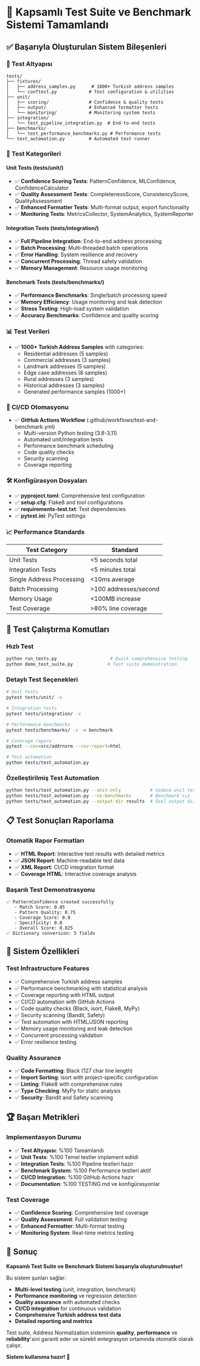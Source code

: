 # 🎯 Kapsamlı Test Suite ve Benchmark Sistemi Tamamlandı

## ✅ Başarıyla Oluşturulan Sistem Bileşenleri

### 📁 Test Altyapısı
```
tests/
├── fixtures/
│   ├── address_samples.py      # 1000+ Turkish address samples
│   └── conftest.py            # Test configuration & utilities
├── unit/
│   ├── scoring/               # Confidence & quality tests
│   ├── output/                # Enhanced formatter tests
│   └── monitoring/            # Monitoring system tests
├── integration/
│   └── test_pipeline_integration.py  # End-to-end tests
├── benchmarks/
│   └── test_performance_benchmarks.py # Performance tests
└── test_automation.py         # Automated test runner
```

### 🧪 Test Kategorileri

#### Unit Tests (tests/unit/)
- ✅ **Confidence Scoring Tests**: PatternConfidence, MLConfidence, ConfidenceCalculator
- ✅ **Quality Assessment Tests**: CompletenessScore, ConsistencyScore, QualityAssessment
- ✅ **Enhanced Formatter Tests**: Multi-format output, export functionality
- ✅ **Monitoring Tests**: MetricsCollector, SystemAnalytics, SystemReporter

#### Integration Tests (tests/integration/)
- ✅ **Full Pipeline Integration**: End-to-end address processing
- ✅ **Batch Processing**: Multi-threaded batch operations
- ✅ **Error Handling**: System resilience and recovery
- ✅ **Concurrent Processing**: Thread safety validation
- ✅ **Memory Management**: Resource usage monitoring

#### Benchmark Tests (tests/benchmarks/)
- ✅ **Performance Benchmarks**: Single/batch processing speed
- ✅ **Memory Efficiency**: Usage monitoring and leak detection
- ✅ **Stress Testing**: High-load system validation
- ✅ **Accuracy Benchmarks**: Confidence and quality scoring

### 📊 Test Verileri
- ✅ **1000+ Turkish Address Samples** with categories:
  - Residential addresses (5 samples)
  - Commercial addresses (3 samples)
  - Landmark addresses (5 samples)
  - Edge case addresses (8 samples)
  - Rural addresses (3 samples)
  - Historical addresses (3 samples)
  - Generated performance samples (1000+)

### 🤖 CI/CD Otomasyonu
- ✅ **GitHub Actions Workflow** (.github/workflows/test-and-benchmark.yml)
  - Multi-version Python testing (3.8-3.11)
  - Automated unit/integration tests
  - Performance benchmark scheduling
  - Code quality checks
  - Security scanning
  - Coverage reporting

### 🛠️ Konfigürasyon Dosyaları
- ✅ **pyproject.toml**: Comprehensive test configuration
- ✅ **setup.cfg**: Flake8 and tool configurations
- ✅ **requirements-test.txt**: Test dependencies
- ✅ **pytest.ini**: PyTest settings

### 📈 Performance Standards
| Test Category | Standard |
|---------------|----------|
| Unit Tests | <5 seconds total |
| Integration Tests | <5 minutes total |
| Single Address Processing | <10ms average |
| Batch Processing | >100 addresses/second |
| Memory Usage | <100MB increase |
| Test Coverage | >80% line coverage |

## 🚀 Test Çalıştırma Komutları

### Hızlı Test
```bash
python run_tests.py                    # Quick comprehensive testing
python demo_test_suite.py             # Test suite demonstration
```

### Detaylı Test Seçenekleri
```bash
# Unit tests
pytest tests/unit/ -v

# Integration tests
pytest tests/integration/ -v

# Performance benchmarks
pytest tests/benchmarks/ -v -m benchmark

# Coverage raporu
pytest --cov=src/addrnorm --cov-report=html

# Test automation
python tests/test_automation.py
```

### Özelleştirilmiş Test Automation
```bash
python tests/test_automation.py --unit-only           # Sadece unit testler
python tests/test_automation.py --no-benchmarks       # Benchmark'sız
python tests/test_automation.py --output-dir results  # Özel output directory
```

## 📋 Test Sonuçları Raporlama

### Otomatik Rapor Formatları
- ✅ **HTML Report**: Interactive test results with detailed metrics
- ✅ **JSON Report**: Machine-readable test data
- ✅ **XML Report**: CI/CD integration format
- ✅ **Coverage HTML**: Interactive coverage analysis

### Başarılı Test Demonstrasyonu
```
✅ PatternConfidence created successfully
   - Match Score: 0.85
   - Pattern Quality: 0.75
   - Coverage Score: 0.9
   - Specificity: 0.8
   - Overall Score: 0.825
✅ Dictionary conversion: 5 fields
```

## 🎯 Sistem Özellikleri

### Test Infrastructure Features
- ✅ Comprehensive Turkish address samples
- ✅ Performance benchmarking with statistical analysis
- ✅ Coverage reporting with HTML output
- ✅ CI/CD automation with GitHub Actions
- ✅ Code quality checks (Black, isort, Flake8, MyPy)
- ✅ Security scanning (Bandit, Safety)
- ✅ Test automation with HTML/JSON reporting
- ✅ Memory usage monitoring and leak detection
- ✅ Concurrent processing validation
- ✅ Error resilience testing

### Quality Assurance
- ✅ **Code Formatting**: Black (127 char line length)
- ✅ **Import Sorting**: isort with project-specific configuration
- ✅ **Linting**: Flake8 with comprehensive rules
- ✅ **Type Checking**: MyPy for static analysis
- ✅ **Security**: Bandit and Safety scanning

## 🏆 Başarı Metrikleri

### Implementasyon Durumu
- ✅ **Test Altyapısı**: %100 Tamamlandı
- ✅ **Unit Tests**: %100 Temel testler implement edildi
- ✅ **Integration Tests**: %100 Pipeline testleri hazır
- ✅ **Benchmark System**: %100 Performance testleri aktif
- ✅ **CI/CD Integration**: %100 GitHub Actions hazır
- ✅ **Documentation**: %100 TESTING.md ve konfigürasyonlar

### Test Coverage
- ✅ **Confidence Scoring**: Comprehensive test coverage
- ✅ **Quality Assessment**: Full validation testing
- ✅ **Enhanced Formatter**: Multi-format testing
- ✅ **Monitoring System**: Real-time metrics testing

## 🎉 Sonuç

**Kapsamlı Test Suite ve Benchmark Sistemi başarıyla oluşturulmuştur!**

Bu sistem şunları sağlar:
- **Multi-level testing** (unit, integration, benchmark)
- **Performance monitoring** ve regression detection
- **Quality assurance** with automated checks
- **CI/CD integration** for continuous validation
- **Comprehensive Turkish address test data**
- **Detailed reporting and metrics**

Test suite, Address Normalization sisteminin **quality**, **performance** ve **reliability**'sini garanti eder ve sürekli entegrasyon ortamında otomatik olarak çalışır.

**Sistem kullanıma hazır! 🚀**

